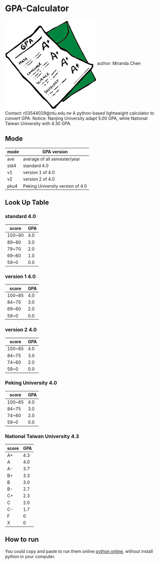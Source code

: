 # GPA-Calculator
<img align="middle" width="300" height="300" src="https://github.com/Mirandayaoyao/GPA-Calculator/blob/master/gap-cal-cover.png">
author: Miranda Chen  
Contact: r03544029@ntu.edu.tw  
A python-based lightweight calculator to convert GPA.    
Notice: Nanjing University adapt 5.00 GPA, while National Taiwan University with 4.30 GPA.


## Mode
mode | GPA version
------------ | -------------
ave | average of all semester/year
std4| standard 4.0
v1| version 1 of 4.0
v2| version 2 of 4.0
pku4| Peking University version of 4.0

## Look Up Table

### standard 4.0
score | GPA
------------ | -------------
100~90 | 4.0
89~80| 3.0
79~70| 2.0
69~60| 1.0
59~0| 0.0

### version 1 4.0
score | GPA
------------ | -------------
100~85| 4.0
84~70| 3.0
69~60| 2.0
59~0| 0.0

### version 2 4.0
score | GPA
------------ | -------------
100~85| 4.0
84~75| 3.0
74~60| 2.0
59~0| 0.0


### Peking University 4.0
score | GPA
------------ | -------------
100~85| 4.0
84~75| 3.0
74~60| 2.0
59~0| 0.0



### National Taiwan University 4.3
score | GPA
------------ | -------------
A+| 4.3
A| 4.0
A- | 3.7
B+| 3.3
B| 3.0
B-| 2.7
C+| 2.3
C| 2.0
C-| 1.7
F| 0
X| 0




## How to run

You could copy and paste to run them online [python online](https://www.python.org/shell/), without install python in your computer.